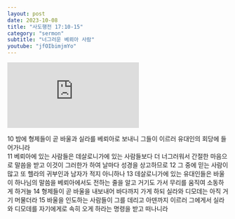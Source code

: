 ```yaml
---
layout: post
date: 2023-10-08
title: "사도행전 17:10-15"
category: "sermon"
subtitle: "너그러운 베뢰아 사람"
youtube: "jfOIbimjmYo"
---
```


<div class="youtube margin-large">
    <iframe src="https://www.youtube.com/embed/jfOIbimjmYo" title="YouTube video player" frameborder="0" allow="accelerometer; autoplay; clipboard-write; encrypted-media; gyroscope; picture-in-picture; web-share" allowfullscreen></iframe>
</div>

10 밤에 형제들이 곧 바울과 실라를 베뢰아로 보내니 그들이 이르러 유대인의 회당에 들어가니라  
11 베뢰아에 있는 사람들은 데살로니가에 있는 사람들보다 더 너그러워서 간절한 마음으로 말씀을 받고 이것이 그러한가 하여 날마다 성경을 상고하므로
12 그 중에 믿는 사람이 많고 또 헬라의 귀부인과 남자가 적지 아니하나
13 데살로니가에 있는 유대인들은 바울이 하나님의 말씀을 베뢰아에서도 전하는 줄을 알고 거기도 가서 무리를 움직여 소동하게 하거늘
14 형제들이 곧 바울을 내보내어 바다까지 가게 하되 실라와 디모데는 아직 거기 머물더라
15 바울을 인도하는 사람들이 그를 데리고 아덴까지 이르러 그에게서 실라와 디모데를 자기에게로 속히 오게 하라는 명령을 받고 떠나니라
